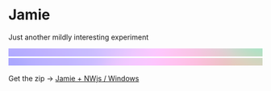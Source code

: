 # Jamie
Just another mildly interesting experiment

![](https://github.com/ThinkbotsAreFree/sona/raw/main/sona-up.png)
![](https://github.com/ThinkbotsAreFree/sona/raw/main/sona-down.png)

Get the zip → [Jamie + NWjs / Windows](thinkbots.are.free.fr/jamie.zip)